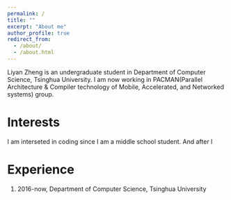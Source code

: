 ```yaml
---
permalink: /
title: ""
excerpt: "About me"
author_profile: true
redirect_from: 
  - /about/
  - /about.html
---
```

Liyan Zheng is an undergraduate student in Department of Computer Science, Tsinghua University. I am now working in PACMAN(Parallel Architecture & Compiler technology of Mobile, Accelerated, and Networked systems) group.

Interests
======
I am interseted in coding since I am a middle school student. And after I 

Experience
======
1. 2016-now, Department of Computer Science, Tsinghua University
